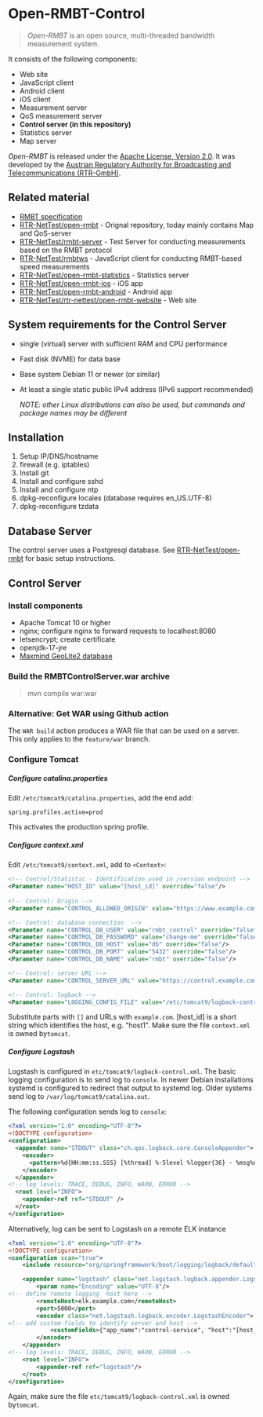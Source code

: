 Open-RMBT-Control
=========

> *Open-RMBT* is an open source, multi-threaded bandwidth measurement system.

It consists of the following components:
* Web site
* JavaScript client
* Android client
* iOS client
* Measurement server
* QoS measurement server
* <strong>Control server (in this repository)</strong>
* Statistics server 
* Map server

*Open-RMBT* is released under the [Apache License, Version 2.0](LICENSE). It was developed
by the [Austrian Regulatory Authority for Broadcasting and Telecommunications (RTR-GmbH)](https://www.rtr.at/).

Related material
----------------

* [RMBT specification](https://www.netztest.at/doc/)
* [RTR-NetTest/open-rmbt](https://github.com/rtr-nettest/open-rmbt) - Orignal repository, today mainly contains Map and QoS-server
* [RTR-NetTest/rmbt-server](https://github.com/rtr-nettest/rmbt-server) - Test Server for conducting measurements based on the RMBT protocol
* [RTR-NetTest/rmbtws](https://github.com/rtr-nettest/rmbtws) - JavaScript client for conducting RMBT-based speed measurements
* [RTR-NetTest/open-rmbt-statistics](https://github.com/rtr-nettest//open-rmbt-statistics) - Statistics server
* [RTR-NetTest/open-rmbt-ios](https://github.com/rtr-nettest/open-rmbt-ios) - iOS app
* [RTR-NetTest/open-rmbt-android](https://github.com/rtr-nettest/open-rmbt-android) - Android app
* [RTR-NetTest/rtr-nettest/open-rmbt-website](https://github.com/rtr-nettest/open-rmbt-website) - Web site

System requirements for the Control Server
-------------------

* single (virtual) server with sufficient RAM and CPU performance
* Fast disk (NVME) for data base
* Base system Debian 11 or newer (or similar)
* At least a single static public IPv4 address (IPv6 support recommended)

  *NOTE: other Linux distributions can also be used, but commands and package names may be different*

Installation
--------------

1. Setup IP/DNS/hostname
2. firewall (e.g. iptables)
3. Install git
4. Install and configure sshd
5. Install and configure ntp
6. dpkg-reconfigure locales (database requires en_US.UTF-8)
7. dpkg-reconfigure tzdata

## Database Server

The control server uses a Postgresql database. See [RTR-NetTest/open-rmbt](https://github.com/rtr-nettest/open-rmbt)
for basic setup instructions.

## Control Server

### Install components

* Apache Tomcat 10 or higher
* nginx; configure nginx to forward requests to localhost:8080
* letsencrypt; create certificate
* openjdk-17-jre
* [Maxmind GeoLite2 database](https://dev.maxmind.com/geoip/geolite2-free-geolocation-data)

### Build the RMBTControlServer.war archive

> mvn compile war:war

### Alternative: Get WAR using Github action

The `WAR build` action produces a WAR file that can be used on a server. This only applies to the `feature/war` branch.

### Configure Tomcat

##### Configure catalina.properties
Edit `/etc/tomcat9/catalina.properties`, add the end add:

```properties
spring.profiles.active=prod
```
This activates the production spring profile.

##### Configure context.xml
Edit `/etc/tomcat9/context.xml`, add to `<Context>`:

```xml
<!-- Control/Statistic - Identification used in /version endpoint -->
<Parameter name="HOST_ID" value="[host_id]" override="false"/>
        
<!-- Control: Origin -->
<Parameter name="CONTROL_ALLOWED_ORIGIN" value="https://www.example.com" override="false"/>

<!-- Control: database connection  -->
<Parameter name="CONTROL_DB_USER" value="rmbt_control" override="false"/>
<Parameter name="CONTROL_DB_PASSWORD" value="change-me" override="false"/>
<Parameter name="CONTROL_DB_HOST" value="db" override="false"/>
<Parameter name="CONTROL_DB_PORT" value="5432" override="false"/>
<Parameter name="CONTROL_DB_NAME" value="rmbt" override="false"/>

<!-- Control: server URL -->
<Parameter name="CONTROL_SERVER_URL" value="https://control.example.com/RMBTControlServer" override="false"/>

<!-- Control: logback -->
<Parameter name="LOGGING_CONFIG_FILE" value="/etc/tomcat9/logback-control.xml" override="false"/>
```

Substitute parts with `[]` and URLs with `example.com`. [host_id] is a short string
which identifies the host, e.g. "host1".
Make sure the file `context.xml` is owned by`tomcat`.

##### Configure Logstash

Logstash is configured in `etc/tomcat9/logback-control.xml`.
The basic logging configuration is to send log to `console`. In newer Debian installations systemd is
configured to redirect that output to systemd log. Older systems send log to `/var/log/tomcat9/catalina.out`.

The following configuration sends log to `console`:

```xml
<?xml version="1.0" encoding="UTF-8"?>
<!DOCTYPE configuration>
<configuration>
  <appender name="STDOUT" class="ch.qos.logback.core.ConsoleAppender">
    <encoder>
      <pattern>%d{HH:mm:ss.SSS} [%thread] %-5level %logger{36} - %msg%n</pattern>
    </encoder>
  </appender>
<!-- log levels: TRACE, DEBUG, INFO, WARN, ERROR -->
  <root level="INFO">
    <appender-ref ref="STDOUT" />
  </root>
</configuration>
```
Alternatively, log can be sent to Logstash on a remote ELK instance
```xml
<?xml version="1.0" encoding="UTF-8"?>
<!DOCTYPE configuration>
<configuration scan="true">
    <include resource="org/springframework/boot/logging/logback/defaults.xml"/>

    <appender name="logstash" class="net.logstash.logback.appender.LogstashTcpSocketAppender">
        <param name="Encoding" value="UTF-8"/>
<!-- define remote logging  host here -->
        <remoteHost>elk.example.com</remoteHost>
        <port>5000</port>
        <encoder class="net.logstash.logback.encoder.LogstashEncoder">
<!-- add custom fields to identify server and host -->
            <customFields>{"app_name":"control-service", "host":"[host_id]"}</customFields>
        </encoder>
    </appender>
<!-- log levels: TRACE, DEBUG, INFO, WARN, ERROR -->
    <root level="INFO">
        <appender-ref ref="logstash"/>
    </root>
</configuration>
```
Again, make sure the file `etc/tomcat9/logback-control.xml` is owned by`tomcat`.


